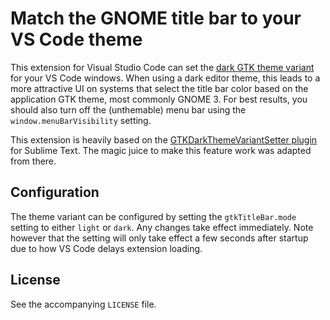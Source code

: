 # Match the GNOME title bar to your VS Code theme

This extension for Visual Studio Code can set the
[dark GTK theme variant](https://developer.gnome.org/gtk3/3.0/GtkSettings.html#GtkSettings--gtk-application-prefer-dark-theme)
for your VS Code windows. When using a dark editor theme, this leads to a more
attractive UI on systems that select the title bar color based on the
application GTK theme, most commonly GNOME 3. For best results, you should also
turn off the (unthemable) menu bar using the `window.menuBarVisibility` setting.

This extension is heavily based on the
[GTKDarkThemeVariantSetter plugin](https://github.com/p-e-w/GTKDarkThemeVariantSetter)
for Sublime Text. The magic juice to make this feature work was adapted from
there.

## Configuration
The theme variant can be configured by setting the `gtkTitleBar.mode` setting
to either `light` or `dark`. Any changes take effect immediately. Note however
that the setting will only take effect a few seconds after startup due to how
VS Code delays extension loading.

## License
See the accompanying `LICENSE` file.
